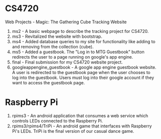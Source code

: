 CS4720
=========

Web Projects - Magic: The Gathering Cube Tracking Website

1. ms2 - A basic webpage to describe the tracking project  for CS4720.
2. ms3 - Revitalized the website with bootstrap.
3. ms4 - Added database queries to my site for functionality like adding to and removing from the collection (cube).
4. ms5 - Added a guestbook. The "Log in to MTG Guestbook" button redirects the user to a page running on google's app engine.
5. final - Final submission for my CS4720 website project.
6. googleappengine_guestbook - A google app engine guestbook website. A user is redirected to the guestbook page when the user chooses to log into the guestbook. Users must log into their google account if they want to access the guestbook page.

Raspberry Pi
=============
1. rpims3 - An android application that consumes a web service which controls LEDs connected to the Raspberry Pi.
2. rpims3/rpims4/TriPi - An android game that interfaces with Raspberry Pi's LEDs. TriPi is the final version of our casual dance game.
